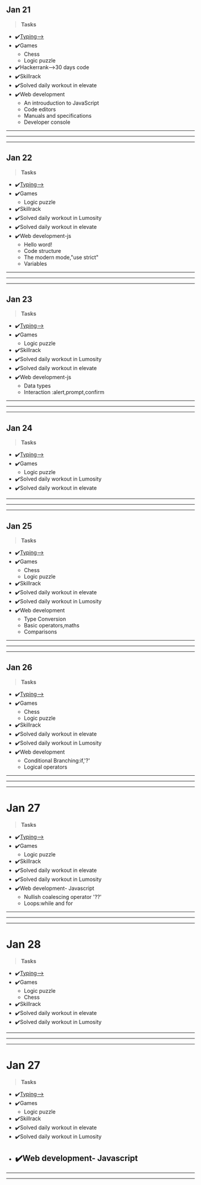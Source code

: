 ## Jan 21 ##
>**Tasks**
- ✔️[Typing-->](keybr.com)
- ✔️Games
    - Chess 
    - Logic puzzle
- ✔️Hackerrank-->30 days code
- ✔️Skillrack     
- ✔️Solved daily workout in elevate
- ✔️Web development
    - An introuduction to JavaScript
    - Code editors
    - Manuals and specifications 
    - Developer console
***
***
***  
## Jan 22 ##
>**Tasks**
- ✔️[Typing-->](keybr.com)
- ✔️Games
    - Logic puzzle
- ✔️Skillrack     
- ✔️Solved daily workout in Lumosity
- ✔️Solved daily workout in elevate
- ✔️Web development-js
    - Hello word!
    - Code structure
    - The modern mode,"use strict" 
    - Variables
***
***
***  
## Jan 23 ##
>**Tasks**
- ✔️[Typing-->](keybr.com)
- ✔️Games
    - Logic puzzle
- ✔️Skillrack     
- ✔️Solved daily workout in Lumosity
- ✔️Solved daily workout in elevate
- ✔️Web development-js
    - Data types
    - Interaction :alert,prompt,confirm
***
***
***  
## Jan 24 ##
>**Tasks**
- ✔️[Typing-->](keybr.com)
- ✔️Games
    - Logic puzzle
- ✔️Solved daily workout in Lumosity
- ✔️Solved daily workout in elevate
***
***
***  
## Jan 25 ##
>**Tasks**
- ✔️[Typing-->](keybr.com)
- ✔️Games
    - Chess 
    - Logic puzzle
- ✔️Skillrack     
- ✔️Solved daily workout in elevate
- ✔️Solved daily workout in Lumosity
- ✔️Web development
    - Type Conversion
    - Basic operators,maths
    - Comparisons
***
***
***  
## Jan 26 ##
>**Tasks**
- ✔️[Typing-->](keybr.com)
- ✔️Games
    - Chess 
    - Logic puzzle
- ✔️Skillrack     
- ✔️Solved daily workout in elevate
- ✔️Solved daily workout in Lumosity
- ✔️Web development
    - Conditional Branching:if,'?'
    - Logical operators
***
***
***  
# Jan 27 ##
>**Tasks**
- ✔️[Typing-->](keybr.com)
- ✔️Games
    - Logic puzzle
- ✔️Skillrack     
- ✔️Solved daily workout in elevate
- ✔️Solved daily workout in Lumosity
- ✔️Web development- Javascript
    - Nullish coalescing operator '??'
    - Loops:while and for
***
***
***  
# Jan 28 ##
>**Tasks**
- ✔️[Typing-->](keybr.com)
- ✔️Games
    - Logic puzzle
    - Chess
- ✔️Skillrack     
- ✔️Solved daily workout in elevate
- ✔️Solved daily workout in Lumosity
***
***
***  
# Jan 27 ##
>**Tasks**
- ✔️[Typing-->](keybr.com)
- ✔️Games
    - Logic puzzle
- ✔️Skillrack     
- ✔️Solved daily workout in elevate
- ✔️Solved daily workout in Lumosity
- ✔️Web development- Javascript
    - 
***
***  